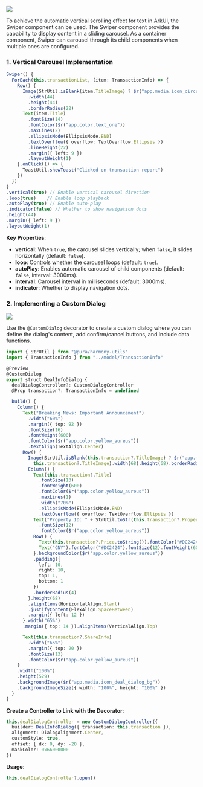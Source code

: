 ![](https://cdn.nlark.com/yuque/0/2025/gif/12749040/1749887935393-408d0afc-8189-4a92-86e8-d449b3d15810.gif)

<font style="color:rgb(28, 31, 35);">To achieve the automatic vertical scrolling effect for text in ArkUI, the Swiper component can be used. The Swiper component provides the capability to display content in a sliding carousel. As a container component, Swiper can carousel through its child components when multiple ones are configured.</font>

### 1. Vertical Carousel Implementation
```typescript
Swiper() {
  ForEach(this.transactionList, (item: TransactionInfo) => {
    Row() {
      Image(StrUtil.isBlank(item.TitleImage) ? $r("app.media.icon_circular_default_head") : item.TitleImage)
        .width(44)
        .height(44)
        .borderRadius(22)
      Text(item.Title)
        .fontSize(14)
        .fontColor($r("app.color.text_one"))
        .maxLines(2)
        .ellipsisMode(EllipsisMode.END)
        .textOverflow({ overflow: TextOverflow.Ellipsis })
        .lineHeight(22)
        .margin({ left: 9 })
        .layoutWeight(1)
    }.onClick(() => {
      ToastUtil.showToast("Clicked on transaction report")
    })
  })
}
.vertical(true) // Enable vertical carousel direction
.loop(true)    // Enable loop playback
.autoPlay(true) // Enable auto-play
.indicator(false) // Whether to show navigation dots
.height(44)
.margin({ left: 9 })
.layoutWeight(1)
```

**Key Properties**:

+ **vertical**: When `true`, the carousel slides vertically; when `false`, it slides horizontally (default: `false`).
+ **loop**: Controls whether the carousel loops (default: `true`).
+ **autoPlay**: Enables automatic carousel of child components (default: `false`, interval: 3000ms).
+ **interval**: Carousel interval in milliseconds (default: 3000ms).
+ **indicator**: Whether to display navigation dots.

### 2. Implementing a Custom Dialog
![](https://cdn.nlark.com/yuque/0/2025/png/12749040/1745547090590-a5f71ee5-d5bd-4eb0-902a-99f11be7051d.png?x-oss-process=image%2Fformat%2Cwebp)

Use the `@CustomDialog` decorator to create a custom dialog where you can define the dialog's content, add confirm/cancel buttons, and include data functions.

```typescript
import { StrUtil } from "@pura/harmony-utils"
import { TransactionInfo } from "../model/TransactionInfo"

@Preview
@CustomDialog
export struct DealInfoDialog {
  dealDialogController?: CustomDialogController
  @Prop transaction?: TransactionInfo = undefined

  build() {
    Column() {
      Text("Breaking News: Important Announcement")
        .width("60%")
        .margin({ top: 92 })
        .fontSize(16)
        .fontWeight(600)
        .fontColor($r("app.color.yellow_aureus"))
        .textAlign(TextAlign.Center)
      Row() {
        Image(StrUtil.isBlank(this.transaction?.TitleImage) ? $r("app.media.placeholder") :
          this.transaction?.TitleImage).width(68).height(68).borderRadius(6)
        Column() {
          Text(this.transaction?.Title)
            .fontSize(13)
            .fontWeight(600)
            .fontColor($r("app.color.yellow_aureus"))
            .maxLines(1)
            .width("70%")
            .ellipsisMode(EllipsisMode.END)
            .textOverflow({ overflow: TextOverflow.Ellipsis })
          Text("Property ID: " + StrUtil.toStr(this.transaction?.PropertyNo))
            .fontSize(12)
            .fontColor($r("app.color.yellow_aureus"))
          Row() {
            Text(this.transaction?.Price.toString()).fontColor("#DC2424").fontSize(18).fontWeight(800)
            Text("CNY").fontColor("#DC2424").fontSize(12).fontWeight(600).baselineOffset(-2)
          }.backgroundColor($r("app.color.yellow_aureus"))
          .padding({
            left: 10,
            right: 10,
            top: 1,
            bottom: 1
          })
          .borderRadius(4)
        }.height(68)
        .alignItems(HorizontalAlign.Start)
        .justifyContent(FlexAlign.SpaceBetween)
        .margin({ left: 12 })
      }.width("65%")
      .margin({ top: 14 }).alignItems(VerticalAlign.Top)

      Text(this.transaction?.ShareInfo)
        .width("65%")
        .margin({ top: 20 })
        .fontSize(13)
        .fontColor($r("app.color.yellow_aureus"))
    }
    .width("100%")
    .height(529)
    .backgroundImage($r("app.media.icon_deal_dialog_bg"))
    .backgroundImageSize({ width: "100%", height: "100%" })
  }
}
```

**Create a Controller to Link with the Decorator**:

```typescript
this.dealDialogController = new CustomDialogController({
  builder: DealInfoDialog({ transaction: this.transaction }),
  alignment: DialogAlignment.Center,
  customStyle: true,
  offset: { dx: 0, dy: -20 },
  maskColor: 0x66000000
})
```

**Usage**:

```typescript
this.dealDialogController?.open()
```

